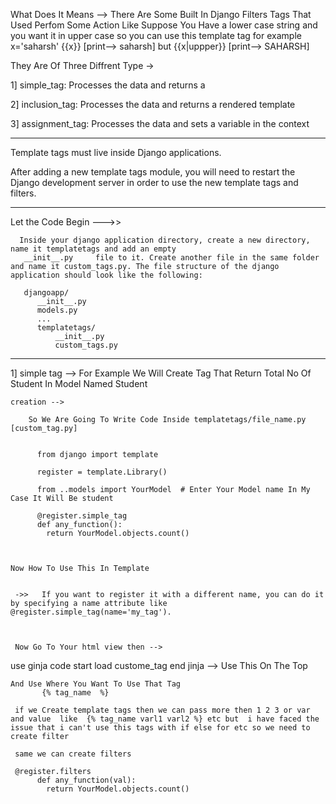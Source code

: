What Does It Means --> There Are Some Built In Django Filters Tags  That Used Perfom Some Action Like Suppose You Have a lower case string and you want it in  upper case so you can use this template tag 
for example x='saharsh' {{x}}  [print--> saharsh] but {{x|uppper}} [print--> SAHARSH]

They Are Of Three Diffrent Type ->

1] simple_tag: Processes the data and returns a 

2] inclusion_tag: Processes the data and returns a rendered template

3]  assignment_tag: Processes the data and sets a variable in the context

---------------------------------------------------------------------------------------------------------------


Template tags must live inside Django applications.


After adding a new template tags module, you will need to restart
the Django development server in order to use the new template tags and filters.

---------------------------------------------------------------------------------------------------------------

Let the Code Begin --->>   

      Inside your django application directory, create a new directory, name it templatetags and add an empty 
       __init__.py     file to it. Create another file in the same folder and name it custom_tags.py. The file structure of the django application should look like the following:

       djangoapp/
	      __init__.py
	      models.py
	      ...
	      templatetags/
	          __init__.py
	          custom_tags.py


---------------------------------------------------------------------------------------------------------------

1]  simple tag -->   For Example We Will Create Tag That Return Total No Of Student In Model Named Student 

    creation --> 

        So We Are Going To Write Code Inside templatetags/file_name.py [custom_tag.py]

          
          from django import template

		  register = template.Library()

		  from ..models import YourModel  # Enter Your Model name In My Case It Will Be student 

		  @register.simple_tag
		  def any_function():
		  	return YourModel.objects.count()



	Now How To Use This In Template 


	 ->>   If you want to register it with a different name, you can do it by specifying a name attribute like @register.simple_tag(name='my_tag').



	 Now Go To Your html view then -->

use ginja code start    load custome_tag  end jinja --> Use This On The Top

```
And Use Where You Want To Use That Tag
	   {% tag_name  %}

```


     if we Create template tags then we can pass more then 1 2 3 or var and value  like  {% tag_name varl1 varl2 %} etc but  i have faced the issue that i can't use this tags with if else for etc so we need to create filter 

     same we can create filters

     @register.filters
		  def any_function(val):
		  	return YourModel.objects.count()
		  	